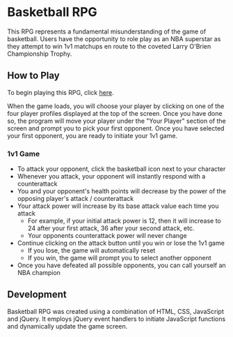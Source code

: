 # Basketball RPG

This RPG represents a fundamental misunderstanding of the game of basketball. Users have the opportunity to role play as an NBA superstar as they attempt to win 1v1 matchups en route to the coveted Larry O'Brien Championship Trophy. 

## How to Play

To begin playing this RPG, click <a href = "https://lkanand.github.io/rpgGame">here</a>.

When the game loads, you will choose your player by clicking on one of the four player profiles displayed at the top of the screen. Once you have done so, the program will move your player under the "Your Player" section of the screen and prompt you to pick your first opponent. Once you have selected your first opponent, you are ready to initiate your 1v1 game.

### 1v1 Game
* To attack your opponent, click the basketball icon next to your character
* Whenever you attack, your opponent will instantly respond with a counterattack 
* You and your opponent's health points will decrease by the power of the opposing player's attack / counterattack
* Your attack power will increase by its base attack value each time you attack
    * For example, if your initial attack power is 12, then it will increase to 24 after your first attack, 36 after your second attack, etc.
    * Your opponents counterattack power will never change
* Continue clicking on the attack button until you win or lose the 1v1 game
    * If you lose, the game will automatically reset 
    * If you win, the game will prompt you to select another opponent
* Once you have defeated all possible opponents, you can call yourself an NBA champion

## Development

Basketball RPG was created using a combination of HTML, CSS, JavaScript and jQuery. It employs jQuery event handlers to initiate JavaScript functions and dynamically update the game screen.   